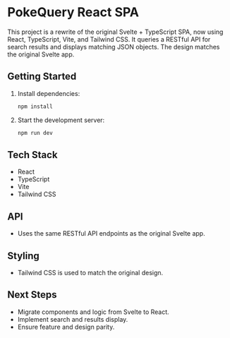 # PokeQuery React SPA

This project is a rewrite of the original Svelte + TypeScript SPA, now using React, TypeScript, Vite, and Tailwind CSS. It queries a RESTful API for search results and displays matching JSON objects. The design matches the original Svelte app.

## Getting Started

1. Install dependencies:
   ```powershell
   npm install
   ```
2. Start the development server:
   ```powershell
   npm run dev
   ```

## Tech Stack
- React
- TypeScript
- Vite
- Tailwind CSS

## API
- Uses the same RESTful API endpoints as the original Svelte app.

## Styling
- Tailwind CSS is used to match the original design.

## Next Steps
- Migrate components and logic from Svelte to React.
- Implement search and results display.
- Ensure feature and design parity.
